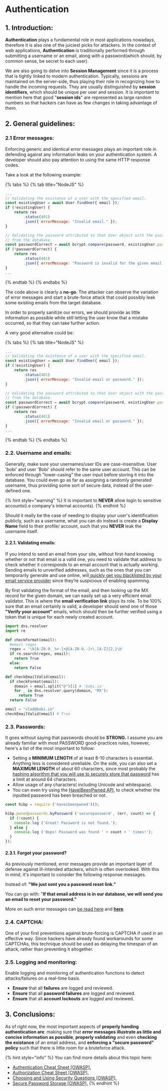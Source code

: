 # Authentication

## 1. Introduction:

**Authentication** plays a fundamental role in most applications nowadays, therefore it is also one of the juiciest picks for attackers. In the context of web applications, **Authentication** is traditionally performed through submitting a username or an email, along with a password\(which should, by common sense, be secret to each user\).

We are also going to delve into **Session Management** since it is a process that is tightly linked to modern authentication. Typically, sessions are maintained on the server-side, thus playing their role in recognizing how to handle the incoming requests. They are usually distinguished by **session identifiers**, which should be unique per user and session. It is important to mention here that good "**session ids**" are represented as large random numbers so that hackers can have as few changes in taking advantage of them. 

## 2. General guidelines:

### 2.1 Error messages:

Enforcing generic and identical error messages plays an important role in defending against any information leaks on your authentication system. A developer should also pay attention to using the same HTTP response codes.

Take a look at the following example:

{% tabs %}
{% tab title="NodeJS" %}
```javascript
...
// Validating the existence of a user with the specified email.
const existingUser = await User.findOne({ email });
if (!existingUser) {
    return res
        .status(401)
        .json({ errorMessage: "Invalid email." });
}

// Validating the password attributed to that User object with the passwordHash
// from the database.
const passwordCorrect = await bcrypt.compare(password, existingUser.passwordHash);
if (!passwordCorrect) {
    return res
        .status(401)
        .json({ errorMessage: "Password is invalid for the given email." });
}
...
```
{% endtab %}
{% endtabs %}

The code above is clearly a **no-go**. The attacker can observe the variation of error messages and start a brute-force attack that could possibly leak some existing emails from the target database.

In order to properly sanitize our errors, we should provide as little information as possible while still letting the user know that a mistake occurred, so that they can take further action. 

A very good alternative could be:

{% tabs %}
{% tab title="NodeJS" %}
```javascript
...
// Validating the existence of a user with the specified email.
const existingUser = await User.findOne({ email });
if (!existingUser) {
    return res
        .status(401)
        .json({ errorMessage: "Invalid email or password." });
}

// Validating the password attributed to that User object with the passwordHash
// from the database.
const passwordCorrect = await bcrypt.compare(password, existingUser.passwordHash);
if (!passwordCorrect) {
    return res
        .status(401)
        .json({ errorMessage: "Invalid email or password." });
}
...
```
{% endtab %}
{% endtabs %}

### 2.2. Username and emails:

Generally, make sure your usernames/user IDs are case-insensitive. User 'bobi' and user 'Bobi' should refer to the same user account. This can be enforced through "lower-casing" the user input before storing it into the database. You could even go as far as assigning a randomly generated username, thus providing some sort of secure data, instead of the user-defined one.

{% hint style="warning" %}
It is important to **NEVER** allow login to sensitive accounts\(i.e company's internal accounts\).
{% endhint %}

Should it really be the case of needing to display your user's identification publicly, such as a username, what you can do instead is create a **Display Name** field to their profile/ account, such that you **NEVER** leak the username itself.

#### **2.2.1. Validating emails:**

If you intend to send an email from your site, without first-hand knowing whether or not that email is a valid one, you need to validate that address to check whether it corresponds to an email account that is actually working. Sending emails to unverified addresses, such as the ones that you can temporarily generate and use online, will[ quickly get you blacklisted by your email service provider](https://mailtrap.io/blog/python-validate-email/) since they’re suspicious of enabling spamming.

By first validating the format of the email, and then looking up the MX record for the given domain, we can easily set up a very efficient email validator. This is where the **email verification link** plays its role. To be 100% sure that an email certainly is valid, a developer should send one of those **"Verify your account"** emails, which should then be further verified using a token that is unique for each newly created account.

```python
import dns.resolver
import re

def checkFormat(email):
  #email regex 
  regex = '\b[A-Z0-9._%+-]+@[A-Z0-9.-]+\.[A-Z]{2,}\b'
  if re.search(regex, email):
    return True
  else:
    return False

def checkEmailValid(email):
  if checkFormat(email):
    domain = email.split("@")[1] # 'bobi.io'
    for _ in dns.resolver.query(domain, 'MX'):
      return True
  return False

email = "vlad@bobi.io"
checkEmailValid(email) # True
```

### 2.3. Passwords:

It goes without saying that passwords should be **STRONG.** I assume you are already familiar with most PASSWORD good-practices rules, however, here's a list of the most important to follow:

* Setting a **MINIMUM** **LENGTH** of at least 8-10 characters is essential. Anything less is considered unreliable. On the side, you can also set a **MAXIMUM LENGTH**  of about 60 characters, since most probably the [hashing algorithm that you will use to securely store that password](https://cheatsheetseries.owasp.org/cheatsheets/Password_Storage_Cheat_Sheet.html#maximum-password-lengths) has a limit at around 64 characters. 
* Allow usage of any characters\( including Unicode and whitespace\).
* You can even try using the [HaveIBeenPwned API](https://github.com/fvdm/nodejs-haveibeenpwned), to check whether the inputted password has been breached or not.

```javascript
const hibp = require ('haveibeenpwned')();

hibp.pwnedpasswords.byPassword ('securepassword', (err, count) => {
  if (!count) {
    console.log ('Great! Password is not found.');
  } else {
    console.log ('Oops! Password was found ' + count + ' times!');
  }
});
```

#### 2.3.1. Forgot your password?

As previously mentioned, error messages provide an important layer of defense against ill-intended attackers, which is often overlooked.  With this in mind, it's important to consider the following response messages.

Instead of: **"We just sent you a password reset link."**

You can go with: "**If that email address is in our database, we will send you an email to reset your password."**

More on such error messages can [be read here](https://cheatsheetseries.owasp.org/cheatsheets/Authentication_Cheat_Sheet.html#password-recovery) and [**here**](https://cheatsheetseries.owasp.org/cheatsheets/Forgot_Password_Cheat_Sheet.html).

### 2.4. CAPTCHA:

One of your first preventions against brute-forcing is CAPTCHA if used in an effective way. Since hackers have already found workarounds for some CAPTCHAs, this technique should be used as delaying the timespan of an attack, rather than preventing it altogether.

### 2.5. Logging and monitoring:

Enable logging and monitoring of authentication functions to detect attacks/failures on a real-time basis.

* **Ensure** that all **failures** are logged and reviewed.
* **Ensure** that all **password failures** are logged and reviewed.
* **Ensure** that all **account lockouts** are logged and reviewed.

## 3. Conclusions:

As of right now, the most important aspects of **properly handing authentication are**: making sure that **error messages illustrate as little and concise information as possible**, **properly validating** and even **checking the existance** of an email address, and **enforcing a "secure password" policy** such that there is little room for a bruteforce attack.

{% hint style="info" %}
You can find more details about this topic here:

* [Authentication Cheat Sheet \[OWASP\].](https://cheatsheetseries.owasp.org/cheatsheets/Authentication_Cheat_Sheet.html)
* [Authorization Cheat Sheet \[OWASP\].](https://cheatsheetseries.owasp.org/cheatsheets/Authorization_Cheat_Sheet.html)
* [Choosing and Using Security Questions \[OWASP\].](https://cheatsheetseries.owasp.org/cheatsheets/Choosing_and_Using_Security_Questions_Cheat_Sheet.html)
* [Secure Password Storage \[OWASP\].](https://cheatsheetseries.owasp.org/cheatsheets/Password_Storage_Cheat_Sheet.html)
{% endhint %}

